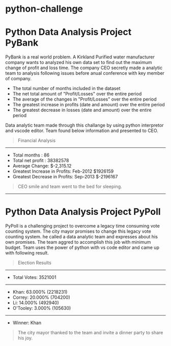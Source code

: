 # python-challenge
# Python Data Analysis Project PyBank
PyBank is a real world problem. A Kirkland Purified water manufacturer company wants to analyzed his own data set to find out the maximum change of profit and loss time. The company CEO secretly made a analytic team to analysis following issues before anual conference with key member of company. 

* The total number of months included in the dataset
* The net total amount of "Profit/Losses" over the entire period
* The average of the changes in "Profit/Losses" over the entire period
* The greatest increase in profits (date and amount) over the entire period
* The greatest decrease in losses (date and amount) over the entire period

Data analytic team made through this challange by using python interpretor and vscode editor. Team found below information and presented to CEO.
>Financial Analysis
------------------------------
* Total months : 86
* Total net profit : 38382578
* Average  Change: $-2,315.12
* Greatest Increase in Profits: Feb-2012 $1926159
* Greatest Decrease in Profits: Sep-2013 $-2196167
>CEO smile and team went to the bed for sleeping.
--------------------------------------
# Python Data Analysis Project PyPoll
PyPoll is a challenging project to overcome a legacy time consuming vote counting system. The city mayor promises to change this legacy vote counting system. he called a data analytic team and expresses about his own promises. The team aggred to accomplish this job with minimum budget. Team uses the power of python with vs code editor and came up with following result.

>Election Results
-------------------------
* Total Votes: 3521001 
-------------------------
* Khan: 63.000% (2218231)
* Correy: 20.000% (704200)
* Li: 14.000% (492940)
* O'Tooley: 3.000% (105630)
-------------------------
* Winner: Khan
>The city mayor thanked to the team and invite a dinner party to share his joy.

